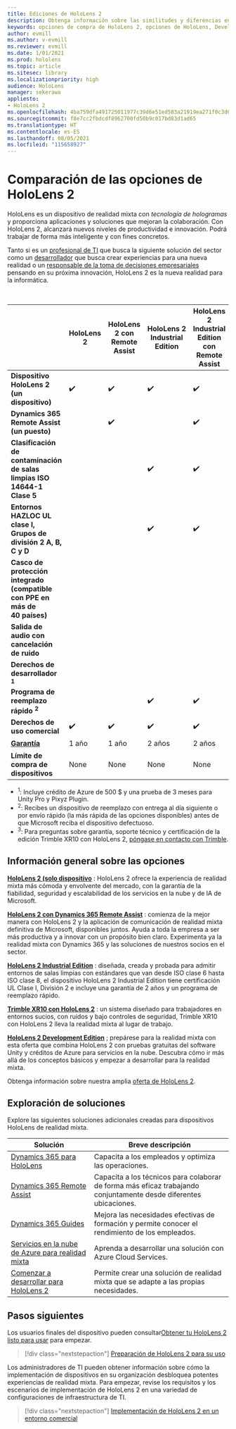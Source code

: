 ```yaml
---
title: Ediciones de HoloLens 2
description: Obtenga información sobre las similitudes y diferencias entre cada edición del dispositivo HoloLens 2 y qué hacer después de conseguir su dispositivo.
keywords: opciones de compra de HoloLens 2, opciones de HoloLens, Developer Edition
author: evmill
ms.author: v-evmill
ms.reviewer: evmill
ms.date: 1/01/2021
ms.prod: hololens
ms.topic: article
ms.sitesec: library
ms.localizationpriority: high
audience: HoloLens
manager: sekerawa
appliesto:
- HoloLens 2
ms.openlocfilehash: 4ba759dfa491725011977c39d6e51ed583a21919ea271f0c3d6482c0847938fb
ms.sourcegitcommit: f8e7cc2fbdcdf8962700fd50b9c017bd83d1ad65
ms.translationtype: HT
ms.contentlocale: es-ES
ms.lasthandoff: 08/05/2021
ms.locfileid: "115658927"
---
```

# <a name="compare-hololens-2-options"></a>Comparación de las opciones de HoloLens 2

HoloLens es un dispositivo de realidad mixta con *tecnología de hologramas* y proporciona aplicaciones y soluciones que mejoran la colaboración. Con HoloLens 2, alcanzará nuevos niveles de productividad e innovación. Podrá trabajar de forma más inteligente y con fines concretos.

Tanto si es un [profesional de TI](https://www.microsoft.com/hololens/apps) que busca la siguiente solución del sector como un [desarrollador](https://www.microsoft.com/hololens/developers) que busca crear experiencias para una nueva realidad o un [responsable de la toma de decisiones empresariales](https://www.microsoft.com/hololens/apps) pensando en su próxima innovación, HoloLens 2 es la nueva realidad para la informática.

<br>

|                                                      | HoloLens 2 | HoloLens 2 con Remote Assist | HoloLens 2 Industrial Edition | HoloLens 2 Industrial Edition con Remote Assist | Trimble XR10 con HoloLens 2 | HoloLens 2 Development Edition |
|------------------------------------------------------|------------|-------------------------------|-------------------------------|--------------------------------------------------|------------------------------|--------------------------------|
| **Dispositivo HoloLens 2 (un dispositivo)**                       |      ✔️     |               ✔️               |               ✔️               |                         ✔️                        |               ✔️              |                ✔️               |
| **Dynamics 365 Remote Assist (un puesto)**                |            |               ✔️               |                               |                         ✔️                        |                              |                                |
| **Clasificación de contaminación de salas limpias ISO 14644-1 Clase 5**           |            |                               |               ✔️               |                         ✔️                        |                              |                                |
| **Entornos HAZLOC UL clase I, Grupos de división 2 A, B, C y D**                     |            |                               |               ✔️               |                         ✔️                        |               ✔️              |                                |
| **Casco de protección integrado (compatible con PPE en más de 40 países)** |            |                               |                               |                                                  |               ✔️              |                                |
| **Salida de audio con cancelación de ruido**                        |            |                               |                               |                                                  |               ✔️              |                                |
| **Derechos de desarrollador <sup>1</sup>**                             |            |                               |                               |                                                  |                              |                ✔️               |
| **Programa de reemplazo rápido <sup>2</sup>**                          |            |                               |               ✔️               |                         ✔️                        |                              |                                |
| **Derechos de uso comercial**                                |      ✔️     |               ✔️               |               ✔️               |                         ✔️                        |               ✔️              |                                |
| [**Garantía**](hololens2-hardware.md#warranty-information)                                             |   1 año   |             1 año            |             2 años            |                      2 años                      |            1 año <sup>3</sup>            |             1 año             |
| **Límite de compra de dispositivos**                                |    None    |              None             |              None             |                       None                       |             None             |       Uno por transacción      |

- <sup>1</sup>: Incluye crédito de Azure de 500 $ y una prueba de 3 meses para Unity Pro y Pixyz Plugin.
- <sup>2</sup>: Recibes un dispositivo de reemplazo con entrega al día siguiente o por envío rápido (la más rápida de las opciones disponibles) antes de que Microsoft reciba el dispositivo defectuoso.
- <sup>3</sup>: Para preguntas sobre garantía, soporte técnico y certificación de la edición Trimble XR10 con HoloLens 2, [póngase en contacto con Trimble](https://fieldtech.trimble.com/en/contact-support).


## <a name="options-overview"></a>Información general sobre las opciones

**[HoloLens 2 (solo dispositivo](hololens2-options-device-only.md)** : HoloLens 2 ofrece la experiencia de realidad mixta más cómoda y envolvente del mercado, con la garantía de la fiabilidad, seguridad y escalabilidad de los servicios en la nube y de IA de Microsoft.

**[HoloLens 2 con Dynamics 365 Remote Assist](hololens2-options-remote-assist.md)** : comienza de la mejor manera con HoloLens 2 y la aplicación de comunicación de realidad mixta definitiva de Microsoft, disponibles juntos. Ayuda a toda la empresa a ser más productiva y a innovar con un propósito bien claro. Experimenta ya la realidad mixta con Dynamics 365 y las soluciones de nuestros socios en el sector.

**[HoloLens 2 Industrial Edition](hololens2-options-industrial-edition.md)** : diseñada, creada y probada para admitir entornos de salas limpias con estándares que van desde ISO clase 6 hasta ISO clase 8, el dispositivo HoloLens 2 Industrial Edition tiene certificación UL Clase I, División 2 e incluye una garantía de 2 años y un programa de reemplazo rápido.

**[Trimble XR10 con HoloLens 2](hololens2-options-trimble-xr10-edition.md)** : un sistema diseñado para trabajadores en entornos sucios, con ruidos y bajo controles de seguridad, Trimble XR10 con HoloLens 2 lleva la realidad mixta al lugar de trabajo.

**[HoloLens 2 Development Edition](hololens2-options-dev-edition.md)** ; prepárese para la realidad mixta con esta oferta que combina HoloLens 2 con pruebas gratuitas del software Unity y créditos de Azure para servicios en la nube. Descubra cómo ir más allá de los conceptos básicos y empezar a desarrollar para la realidad mixta.

Obtenga información sobre nuestra amplia [oferta de HoloLens 2](https://www.microsoft.com/hololens/buy).

## <a name="explore-solutions"></a>Exploración de soluciones

Explore las siguientes soluciones adicionales creadas para dispositivos HoloLens de realidad mixta.

| Solución | Breve descripción                                                                                |
|----------|---------------------------------------------------------------------------------------------------|
| [Dynamics 365 para HoloLens](https://www.microsoft.com//hololens/apps)          | Capacita a los empleados y optimiza las operaciones.                                                        |
| [Dynamics 365 Remote Assist](https://dynamics.microsoft.com/mixed-reality/remote-assist/)          | Capacita a los técnicos para colaborar de forma más eficaz trabajando conjuntamente desde diferentes ubicaciones. |
|   [Dynamics 365 Guides](https://dynamics.microsoft.com/mixed-reality/guides/)        | Mejora las necesidades efectivas de formación y permite conocer el rendimiento de los empleados.                          |
|  [Servicios en la nube de Azure para realidad mixta](/windows/mixed-reality/develop/mixed-reality-cloud-services#:~:text=Mixed%20Reality%20services%20Mixed%20Reality%20cloud%20services%20like,all%20in%20the%20context%20of%20your%20users%E2%80%99%20environments)         | Aprenda a desarrollar una solución con Azure Cloud Services.                                       |
|  [Comenzar a desarrollar para HoloLens 2](/windows/mixed-reality/develop/development?tabs=unity)         | Permite crear una solución de realidad mixta que se adapte a las propias necesidades.                                                 |

## <a name="next-steps"></a>Pasos siguientes

Los usuarios finales del dispositivo pueden consultar[Obtener tu HoloLens 2 listo para usar](hololens2-setup.md) para empezar.

> [!div class="nextstepaction"]
> [Preparación de HoloLens 2 para su uso](hololens2-setup.md)

Los administradores de TI pueden obtener información sobre cómo la implementación de dispositivos en su organización desbloquea potentes experiencias de realidad mixta. Para empezar, revise los requisitos y los escenarios de implementación de HoloLens 2 en una variedad de configuraciones de infraestructura de TI.

> [!div class="nextstepaction"]
> [Implementación de HoloLens 2 en un entorno comercial](hololens-requirements.md)
